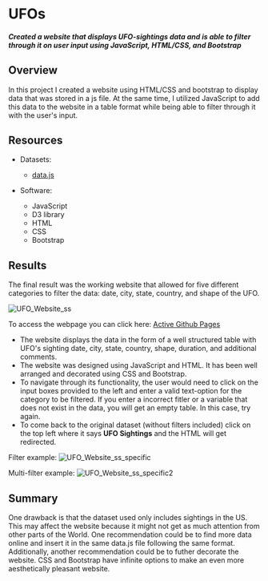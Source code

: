 # UFOs 
#### *Created a website that displays UFO-sightings data and is able to filter through it on user input using JavaScript, HTML/CSS, and Bootstrap*

## Overview 
In this project I created a website using HTML/CSS and bootstrap to display data that was stored in a js file. At the same time, I utilized JavaScript to add this data to the website in a table format while being able to filter through it with the user's input. 

## Resources
- Datasets:
  - [data.js](https://github.com/aashvie21/UFO/blob/474bc82d764720d7dbf15d6a6a80a98d2445204a/static/js/data.js)

- Software:
  - JavaScript
  - D3 library
  - HTML
  - CSS
  - Bootstrap

## Results
The final result was the working website that allowed for five different categories to filter the data: date, city, state, country, and shape of the UFO.  

![UFO_Website_ss](https://user-images.githubusercontent.com/83378141/127707522-1450327c-5098-4892-aceb-7b5440098be9.png)

To access the webpage you can click here: [Active Github Pages](https://github.com/aashvie21/UFO/)

- The website displays the data in the form of a well structured table with UFO's sighting date, city, state, country, shape, duration, and additional comments. 
- The website was designed using JavaScript and HTML. It has been well arranged and decorated using CSS and Bootstrap. 
- To navigate through its functionality, the user would need to click on the input boxes provided to the left and enter a valid text-option for the category to be filtered. If you enter a incorrect fitler or a variable that does not exist in the data, you will get an empty table. In this case, try again.  
- To come back to the original dataset (without filters included) click on the top left where it says **UFO Sightings** and the HTML will get redirected. 

Filter example: 
![UFO_Website_ss_specific](https://user-images.githubusercontent.com/83378141/127712887-e5f1e128-4b1a-4dae-8f80-2b469567fba0.png)

Multi-filter example: 
![UFO_Website_ss_specific2](https://user-images.githubusercontent.com/83378141/127713084-aab943b5-59bc-4328-aee9-6fa426301d50.png)

## Summary
One drawback is that the dataset used only includes sightings in the US. This may affect the website because it might not get as much attention from other parts of the World. One recommendation could be to find more data online and insert it in the same data.js file following the same format. Additionally, another recommendation could be to futher decorate the website. CSS and Bootstrap have infinite options to make an even more aesthetically pleasant website. 
